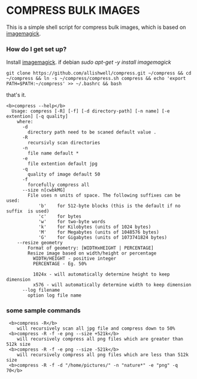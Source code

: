 # COMPRESS BULK IMAGES #

This is a simple shell script for compress bulk images, which is based on [imagemagick](http://www.imagemagick.org/). 

### How do I get set up? ###

Install [imagemagick](http://www.imagemagick.org/script/install-source.php#unix).
if debian *sudo apt-get -y install imagemagick*

```
git clone https://github.com/allishwell/compress.git ~/compress && cd ~/compress && ln -s ~/compress/compress.sh compress && echo 'export PATH=$PATH:~/compress' >> ~/.bashrc && bash
```
that's it.
```
<b>compress --help</b>
  Usage: compress [-R] [-f] [-d directory-path] [-n name] [-e extention] [-q quality]
    where:
      -d 
        directory path need to be scaned default value .
      -R
        recursivly scan directories
      -n 
        file name default * 
      -e 
        file extention default jpg
      -q 
        quality of image default 50
      -f 
        forcefully compress all
      --size n[cwbkMG]
        File uses n units of space. The following suffixes can be used:
            'b'    for 512-byte blocks (this is the default if no suffix  is used)
            'c'    for bytes
            'w'    for two-byte words
            'k'    for Kilobytes (units of 1024 bytes)
            'M'    for Megabytes (units of 1048576 bytes)
            'G'    for Gigabytes (units of 1073741824 bytes)
    --resize geometry
        Format of geometry: [WIDTHxHEIGHT | PERCENTAGE]
        Resize image based on width/height or percentage
          WIDTH/HEIGHT - positive integer
          PERCENTAGE - Eg. 50%
          
          1024x - will automatically determine height to keep dimension
          x576 - will automatically determine width to keep dimension
      --log filename
        option log file name
```

### some sample commands ###
```
 <b>compress -R</b>
    will recursively scan all jpg file and compress down to 50%
 <b>compress -R -f -e png --size +521k</b>
    will recursively compress all png files which are greater than 512k size
 <b>compress -R -f -e png --size -521k</b>
    will recursively compress all png files which are less than 512k size
 <b>compress -R -f -d "/home/pictures/" -n "nature*" -e "png" -q 70</b>
```
